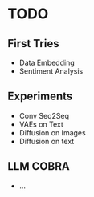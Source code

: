 # TODO

## First Tries
- Data Embedding 
- Sentiment Analysis

## Experiments
- Conv Seq2Seq
- VAEs on Text
- Diffusion on Images
- Diffusion on text

## LLM COBRA
- ...